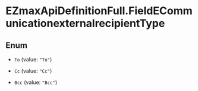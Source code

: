 # EZmaxApiDefinitionFull.FieldECommunicationexternalrecipientType

## Enum


* `To` (value: `"To"`)

* `Cc` (value: `"Cc"`)

* `Bcc` (value: `"Bcc"`)


